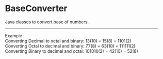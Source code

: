 # BaseConverter
Java classes to convert base of numbers.
<hr> <p> Example : <br>
Converting Decimal to octal and binary:
13(10) = 15(8) = 1101(2)<br>
Converting Octal to decimal and binary:
77(8) = 63(10) = 111111(2)<br>
Converting Binary to decimal and octal:
101010(2) = 42(10) = 52(8) </p>
